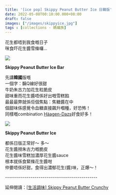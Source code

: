 ```yaml
---
title: '[ice pop] Skippy Peanut Butter Ice 日韓版'
date: 2022-05-08T00:10:00.000+08:00
draft: false
images: ["/images/skippyice.jpg"]
tags : [collections - 螞蟻族]
---
```


花生都唔到我食嘅日子  
咪食吓花生醬雪條囉...  

![](/images/skippyice1.jpg)

**Skippy Peanut Butter Ice Bar**  

先講**韓國**版嘅  
一個字：黐Q線好很甜  
牛奶朱古力加花生粒脆皮  
甜味重而花生醬唔係好出嘅雪糕餡  
最最最弊就係佢個焦點：焦糖醬在中  
個甜味係感覺令血糖直接飆升嗰種，好恐怖！  
同樣嘅combination [Häagen-Dazs](https://hidie.net/haagendazspeanutbutter/)好食好多！  

![](/images/skippyice.jpg)

**Skippy Peanut Butter Ice**  

都係日版正常好～ 多～  
花生醬撈朱古力嘅脆皮  
花生醬味雪糕加濃厚花生醬sauce  
根本就係食緊條花生醬咁    
仲要唔係好甜，食得出濃郁花生(醬)味，正爆～！  
  
\-----------------------------------------------  
  
延伸閱讀：[[生活調味] Skippy Peanut Butter Crunchy](https://hidie.net/skippy/)
